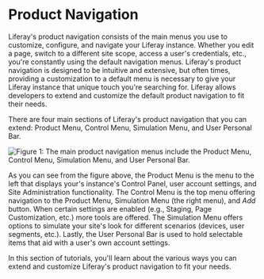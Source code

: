 # Product Navigation [](id=product-navigation)

Liferay's product navigation consists of the main menus you use to customize,
configure, and navigate your Liferay instance. Whether you edit a page, switch
to a different site scope, access a user's credentials, etc., you're constantly
using the default navigation menus. Liferay's product navigation is designed to
be intuitive and extensive, but often times, providing a customization to a
default menu is necessary to give your Liferay instance that unique touch you're
searching for. Liferay allows developers to extend and customize the default
product navigation to fit their needs.

There are four main sections of Liferay's product navigation that you can
extend: Product Menu, Control Menu, Simulation Menu, and User Personal Bar.

![Figure 1: The main product navigation menus include the Product Menu, Control Menu, Simulation Menu, and User Personal Bar.](../../images/product-navigation-summary.png)

As you can see from the figure above, the Product Menu is the menu to the left
that displays your's instance's Control Panel, user account settings, and Site
Administration functionality. The Control Menu is the top menu offering
navigation to the Product Menu, Simulation Menu (the right menu), and *Add*
button. When certain settings are enabled (e.g., Staging, Page Customization,
etc.) more tools are offered. The Simulation Menu offers options to simulate
your site's look for different scenarios (devices, user segments, etc.). Lastly,
the User Personal Bar is used to hold selectable items that aid with a user's
own account settings.

In this section of tutorials, you'll learn about the various ways you can extend
and customize Liferay's product navigation to fit your needs.
